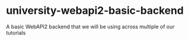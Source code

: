 # university-webapi2-basic-backend
A basic WebAPI2 backend that we will be using across multiple of our tutorials
